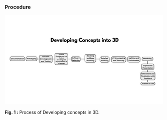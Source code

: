### Procedure

![Developing concepts into 3D procedure](./images/procedure.png)

**Fig. 1 :** Process of Developing concepts in 3D.
